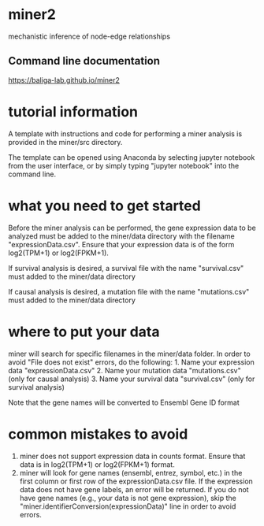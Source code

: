 # miner2

mechanistic inference of node-edge relationships

## Command line documentation

https://baliga-lab.github.io/miner2

# tutorial information
A template with instructions and code for performing a miner analysis is provided in the miner/src directory. 

The template can be opened using Anaconda by selecting jupyter notebook from the user interface, or by simply typing "jupyter notebook" into the command line. 

# what you need to get started
Before the miner analysis can be performed, the gene expression data to be analyzed must be added to the miner/data directory with the filename "expressionData.csv". Ensure that your expression data is of the form log2(TPM+1) or log2(FPKM+1).

If survival analysis is desired, a survival file with the name "survival.csv" must added to the miner/data directory

If causal analysis is desired, a mutation file with the name "mutations.csv" must added to the miner/data directory

# where to put your data
miner will search for specific filenames in the miner/data folder. In order to avoid "File does not exist" errors, do the following:
    1. Name your expression data "expressionData.csv"
    2. Name your mutation data "mutations.csv" (only for causal analysis)
    3. Name your survival data "survival.csv" (only for survival analysis)
   
Note that the gene names will be converted to Ensembl Gene ID format

# common mistakes to avoid
1. miner does not support expression data in counts format. Ensure that data is in log2(TPM+1) or log2(FPKM+1) format.
2. miner will look for gene names (ensembl, entrez, symbol, etc.) in the first column or first row of the expressionData.csv file. If the expression data does not have gene labels, an error will be returned. If you do not have gene names (e.g., your data is not gene expression), skip the "miner.identifierConversion(expressionData)" line in order to avoid errors. 
